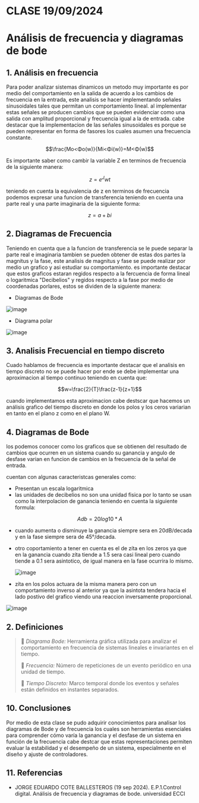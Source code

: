 # CLASE 19/09/2024
# Análisis de frecuencia y diagramas de bode

## 1. Análisis en frecuencia
Para poder analizar sistemas dinamicos un metodo muy importante es por medio del comportamiento en la salida de acuerdo a los cambios de frecuencia en la entrada, este analisis se hacer implementando señales sinusoidales tales que permitan un comportamiento lineal.
al implementar estas señales se producen cambios que se pueden evidenciar como una salida con amplitud proporcional y frecuencia igual a la de entrada.
cabe destacar que la implementacion de las señales sinusoidales es porque se pueden representar en forma de fasores los cuales asumen una frecuencia constante.

  $$\frac{Mo<Φo(w)}{Mi<Φi(w)}=M<Φ(w)$$

Es importante saber como cambir la variable Z en terminos de frecuencia de la siguiente manera:

 $$z=e ^ Jwt$$
 
teniendo en cuenta la equivalencia de z en terminos de frecuencia podemos expresar una funcion de transferencia teniendo en cuenta una parte real y una parte imaginaria de la siguiente forma:

$$z=a+bi$$

## 2. Diagramas de Frecuencia
Teniendo en cuenta que a la funcion de transferencia se le puede separar la parte real e imaginaria tambien se pueden obtener de estas dos partes la magnitus y la fase, este analisis de magnitus y fase se puede realizar por medio un grafico y asi estudiar su comportamiento.
es importante destacar que estos graficos estaran regidos respecto a la fercuencia de forma lineal o logaritmica "Decibelios" y regidos respecto a la fase por medio de coordenadas porlares, estos se dividen de la siguiente manera:

* Diagramas de Bode

![image](https://github.com/user-attachments/assets/2d65bf68-5d5e-4f12-b3b8-c7ef4caf639f)

* Diagrama polar
  
![image](https://github.com/user-attachments/assets/303b2de8-9ff9-40fa-b0c1-67c5deaba266)

## 3. Analisis Frecuencial en tiempo discreto
Cuado hablamos de frecuencia es importante destacar que el analisis en tiempo discreto no se puede hacer por ende se debe implementar una aproximacion al tiempo continuo teniendo en cuenta que:

$$w=\frac{2}{T}\frac{z-1}{z+1}$$

cuando implementamos esta aproximacion cabe destscar que hacemos un análisis grafico del tiempo discreto en donde los polos y los ceros variarian en tanto en el plano z como en el plano W.

## 4. Diagramas de Bode
los podemos conocer como los graficos que se obtienen del resultado de cambios que ocurren en un sistema cuando su ganancia y angulo de desfase varian en funcion de cambios en la frecuencia de la señal de entrada.

cuentan con algunas caracteristcas generales como: 

* Presentan un escala logaritmica
* las unidades de decibelios no son una unidad fisica por lo tanto se usan como la interpolacion de ganancia teniendo en cuenta la siguiente formula:

$$Adb=20log10*A$$

* cuando aumenta o disminuye la ganancia siempre sera en 20dB/decada y en la fase siempre sera de 45°/decada.
  
* otro coportamiento a tener en cuenta es el de zíta en los zeros ya que en la ganancia cuando zíta tiende a 1.5 sera casi lineal pero cuando tiende a 0.1 sera asintotico, de igual manera en la fase ocurrira lo mismo.

  ![image](https://github.com/user-attachments/assets/307c3dd8-12c7-4503-93fd-061e4be53dd5)

* zíta en los polos actuara de la misma manera pero con un comportamiento inverso al anterior ya que la asintota tendera hacia el lado postivo del grafico viendo una reaccion inversamente proporcional.

![image](https://github.com/user-attachments/assets/fe77127d-62f5-4bb5-9748-2e0263699f81)

## 2. Definiciones
>🔑 *Diagrama Bode:* Herramienta gráfica utilizada para analizar el comportamiento en frecuencia de sistemas lineales e invariantes en el tiempo.
>
>🔑 *Frecuencia:* Número de repeticiones de un evento periódico en una unidad de tiempo.
>
>🔑 *Tiempo Discreto:* Marco temporal donde los eventos y señales están definidos en instantes separados. 
>

## 10. Conclusiones
Por medio de esta clase se pudo adquirir conocimientos para analisar los diagramas de Bode y de frecuencia los cuales son herramientas esenciales para comprender cómo varía la ganancia y el desfase de un sistema en función de la frecuencia cabe destcar que estas representaciones permiten evaluar la estabilidad y el desempeño de un sistema, especialmente en el diseño y ajuste de controladores.
## 11. Referencias
* JORGE EDUARDO COTE BALLESTEROS (19 sep 2024). E.P.1.Control digital. Análisis de frecuencia y diagramas de bode. universidad ECCI


